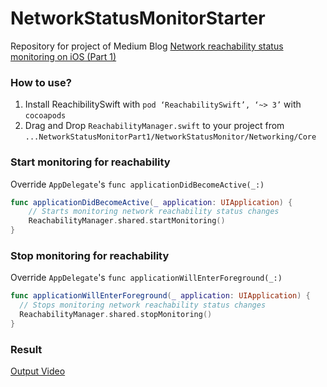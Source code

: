# NetworkStatusMonitorStarter
Repository for project of Medium Blog [Network reachability status monitoring on iOS (Part 1)](https://medium.com/@sauvik_dolui/network-status-monitoring-on-ios-part-1-9a22276933dc#.r59gm4w8f)

### How to use?
 1. Install ReachibilitySwift with `pod ‘ReachabilitySwift’, ‘~> 3’` with `cocoapods`
 2. Drag and Drop `ReachabilityManager.swift` to your project from `...NetworkStatusMonitorPart1/NetworkStatusMonitor/Networking/Core`

### Start monitoring for reachability 

Override `AppDelegate`'s `func applicationDidBecomeActive(_:)`

```swift
func applicationDidBecomeActive(_ application: UIApplication) {
    // Starts monitoring network reachability status changes
    ReachabilityManager.shared.startMonitoring()
}
```

### Stop monitoring for reachability 

Override `AppDelegate`'s `func applicationWillEnterForeground(_:)`

```swift
func applicationWillEnterForeground(_ application: UIApplication) {
  // Stops monitoring network reachability status changes
  ReachabilityManager.shared.stopMonitoring()
}
```

### Result

[Output Video](../NetworkStatusMonitorPart1/NetworkStatusMonitorResultBlog1.gif)
